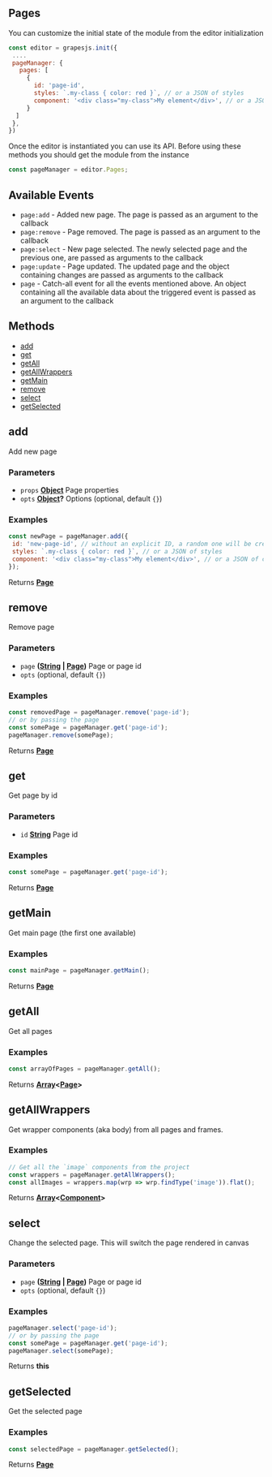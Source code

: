 <!-- Generated by documentation.js. Update this documentation by updating the source code. -->

## Pages

You can customize the initial state of the module from the editor initialization

```js
const editor = grapesjs.init({
 ....
 pageManager: {
   pages: [
     {
       id: 'page-id',
       styles: `.my-class { color: red }`, // or a JSON of styles
       component: '<div class="my-class">My element</div>', // or a JSON of components
     }
  ]
 },
})
```

Once the editor is instantiated you can use its API. Before using these methods you should get the module from the instance

```js
const pageManager = editor.Pages;
```

## Available Events

*   `page:add` - Added new page. The page is passed as an argument to the callback
*   `page:remove` - Page removed. The page is passed as an argument to the callback
*   `page:select` - New page selected. The newly selected page and the previous one, are passed as arguments to the callback
*   `page:update` - Page updated. The updated page and the object containing changes are passed as arguments to the callback
*   `page` - Catch-all event for all the events mentioned above. An object containing all the available data about the triggered event is passed as an argument to the callback

## Methods

*   [add][1]
*   [get][2]
*   [getAll][3]
*   [getAllWrappers][4]
*   [getMain][5]
*   [remove][6]
*   [select][7]
*   [getSelected][8]

[Page]: page.html

[Component]: component.html

## add

Add new page

### Parameters

*   `props` **[Object][9]** Page properties
*   `opts` **[Object][9]?** Options (optional, default `{}`)

### Examples

```javascript
const newPage = pageManager.add({
 id: 'new-page-id', // without an explicit ID, a random one will be created
 styles: `.my-class { color: red }`, // or a JSON of styles
 component: '<div class="my-class">My element</div>', // or a JSON of components
});
```

Returns **[Page]** 

## remove

Remove page

### Parameters

*   `page` **([String][10] | [Page])** Page or page id
*   `opts`   (optional, default `{}`)

### Examples

```javascript
const removedPage = pageManager.remove('page-id');
// or by passing the page
const somePage = pageManager.get('page-id');
pageManager.remove(somePage);
```

Returns **[Page]** 

## get

Get page by id

### Parameters

*   `id` **[String][10]** Page id

### Examples

```javascript
const somePage = pageManager.get('page-id');
```

Returns **[Page]** 

## getMain

Get main page (the first one available)

### Examples

```javascript
const mainPage = pageManager.getMain();
```

Returns **[Page]** 

## getAll

Get all pages

### Examples

```javascript
const arrayOfPages = pageManager.getAll();
```

Returns **[Array][11]<[Page]>** 

## getAllWrappers

Get wrapper components (aka body) from all pages and frames.

### Examples

```javascript
// Get all the `image` components from the project
const wrappers = pageManager.getAllWrappers();
const allImages = wrappers.map(wrp => wrp.findType('image')).flat();
```

Returns **[Array][11]<[Component]>** 

## select

Change the selected page. This will switch the page rendered in canvas

### Parameters

*   `page` **([String][10] | [Page])** Page or page id
*   `opts`   (optional, default `{}`)

### Examples

```javascript
pageManager.select('page-id');
// or by passing the page
const somePage = pageManager.get('page-id');
pageManager.select(somePage);
```

Returns **this** 

## getSelected

Get the selected page

### Examples

```javascript
const selectedPage = pageManager.getSelected();
```

Returns **[Page]** 

[1]: #add

[2]: #get

[3]: #getall

[4]: #getallwrappers

[5]: #getmain

[6]: #remove

[7]: #select

[8]: #getselected

[9]: https://developer.mozilla.org/docs/Web/JavaScript/Reference/Global_Objects/Object

[10]: https://developer.mozilla.org/docs/Web/JavaScript/Reference/Global_Objects/String

[11]: https://developer.mozilla.org/docs/Web/JavaScript/Reference/Global_Objects/Array
